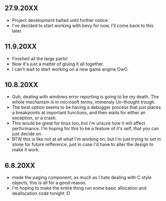 ## 27.9.20XX
- Project development halted until further notice.
- I've decided to start working with bevy for now, I'll come back to this later.

## 11.9.20XX
- Finished all the large parts!
- Now it's just a matter of gluing it all together.
- I can't wait to start working on a new game engine OwO.

## 10.8.20XX
- Guh, dealing with windows error reporting is going to be my death. The whole mechanism is in microsoft terms, immensly Un-thought trough.
- The best option seems to be having a debugger process that just places a breakpoints at important functions, and then waits for either an exception, or a crash.
- This would be great for linux too, but i'm unsure how it will affect performance. I'm hoping for this to be a feature of it's self, that you can just decide on.
- BTW this is like not at all what I'm working on, but I'm just trying to set in stone for future refference. just in case I'd have to alter the design to make it work.


## 6.8.20XX
- made the paging component, as much as I hate dealing with C style objects, this is all for a good reason.
- I'm hoping to make the entire thing run some basic allocation and deallocation code tonight :D
